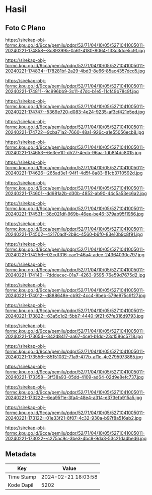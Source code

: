 # Hasil

## Foto C Plano

https://sirekap-obj-formc.kpu.go.id/9cca/pemilu/pdpr/52/71/04/10/05/5271041005011-20240221-174858--8c893995-0a61-4180-8064-133c3dce5c9f.jpg

https://sirekap-obj-formc.kpu.go.id/9cca/pemilu/pdpr/52/71/04/10/05/5271041005011-20240221-174834--178281bf-2a29-4bd3-8e66-85ac4357dcd5.jpg

https://sirekap-obj-formc.kpu.go.id/9cca/pemilu/pdpr/52/71/04/10/05/5271041005011-20240221-174811--9c996bb9-3c11-47dc-b1e5-11cf49b78c9f.jpg

https://sirekap-obj-formc.kpu.go.id/9cca/pemilu/pdpr/52/71/04/10/05/5271041005011-20240221-174747--5369e720-d083-4e24-9235-af3cf421e5ed.jpg

https://sirekap-obj-formc.kpu.go.id/9cca/pemilu/pdpr/52/71/04/10/05/5271041005011-20240221-174722--9cba71a2-7660-48a1-926c-a1e55056ecb8.jpg

https://sirekap-obj-formc.kpu.go.id/9cca/pemilu/pdpr/52/71/04/10/05/5271041005011-20240221-174653--6e3ee1ff-d527-4ecb-96aa-1db8f4dc8015.jpg

https://sirekap-obj-formc.kpu.go.id/9cca/pemilu/pdpr/52/71/04/10/05/5271041005011-20240221-174626--265ad3e1-94f1-4d5f-8a83-81cb3710592d.jpg

https://sirekap-obj-formc.kpu.go.id/9cca/pemilu/pdpr/52/71/04/10/05/5271041005011-20240221-174601--dd981a2b-d30b-4852-ab90-44c5a53ec6a2.jpg

https://sirekap-obj-formc.kpu.go.id/9cca/pemilu/pdpr/52/71/04/10/05/5271041005011-20240221-174531--38c021df-969b-46ee-be46-379ab95f1956.jpg

https://sirekap-obj-formc.kpu.go.id/9cca/pemilu/pdpr/52/71/04/10/05/5271041005011-20240221-174502--42170adf-2b9c-4560-b6f0-83e10b9c8f91.jpg

https://sirekap-obj-formc.kpu.go.id/9cca/pemilu/pdpr/52/71/04/10/05/5271041005011-20240221-174256--02cdf316-cae1-46a4-adee-24364030c797.jpg

https://sirekap-obj-formc.kpu.go.id/9cca/pemilu/pdpr/52/71/04/10/05/5271041005011-20240221-174140--7dddecec-01a7-4263-9595-76e59d7675d2.jpg

https://sirekap-obj-formc.kpu.go.id/9cca/pemilu/pdpr/52/71/04/10/05/5271041005011-20240221-174012--d888648e-cb92-4cc4-9beb-579e975c9f27.jpg

https://sirekap-obj-formc.kpu.go.id/9cca/pemilu/pdpr/52/71/04/10/05/5271041005011-20240221-173822--63a5c1d2-5bb7-4440-9f21-67fe316d9793.jpg

https://sirekap-obj-formc.kpu.go.id/9cca/pemilu/pdpr/52/71/04/10/05/5271041005011-20240221-173654--342d8417-aa67-4ce1-b1dd-23c1586c5718.jpg

https://sirekap-obj-formc.kpu.go.id/9cca/pemilu/pdpr/52/71/04/10/05/5271041005011-20240221-173556--85151032-71a9-477b-af1e-4e2795973865.jpg

https://sirekap-obj-formc.kpu.go.id/9cca/pemilu/pdpr/52/71/04/10/05/5271041005011-20240221-173358--3ff38a93-05dd-4109-ad64-02d9e8efc737.jpg

https://sirekap-obj-formc.kpu.go.id/9cca/pemilu/pdpr/52/71/04/10/05/5271041005011-20240221-173222--6ea95f1e-3fa4-48e4-a314-e373efb915a5.jpg

https://sirekap-obj-formc.kpu.go.id/9cca/pemilu/pdpr/52/71/04/10/05/5271041005011-20240221-173122--01e33f21-8f07-4c32-930a-b97f8a516ab2.jpg

https://sirekap-obj-formc.kpu.go.id/9cca/pemilu/pdpr/52/71/04/10/05/5271041005011-20240221-173022--c275ac9c-3be3-4bc9-9da3-53c21da4bed6.jpg


## Metadata

| Key        | Value               |
| ---------- | ------------------- |
| Time Stamp | 2024-02-21 18:03:58 |
| Kode Dapil | 5202                |



